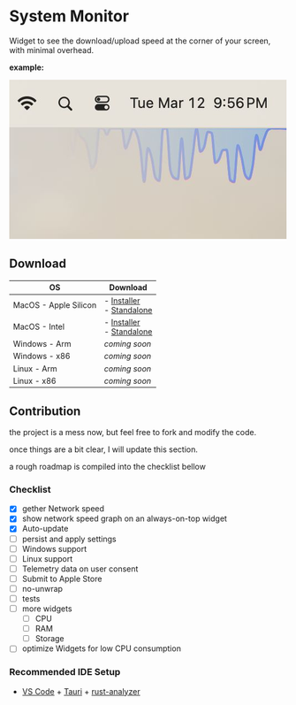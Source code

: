 # System Monitor

Widget to see the download/upload speed at the corner of your screen, with minimal overhead.

**example:**

![alt text](assets/jpeg/sysmon-sample.jpeg)

## Download

| OS                    | Download                                                                                                                                                                                                                             |
| --------------------- | ------------------------------------------------------------------------------------------------------------------------------------------------------------------------------------------------------------------------------------ |
| MacOS - Apple Silicon | - [Installer](https://github.com/ZibanPirate/sysmon/releases/latest/download/System.Monitor_0.0.17_aarch64.dmg) <br>- [Standalone](https://github.com/ZibanPirate/sysmon/releases/latest/download/System.Monitor_aarch64.app.tar.gz) |
| MacOS - Intel         | - [Installer](https://github.com/ZibanPirate/sysmon/releases/latest/download/System.Monitor_0.0.17_x64.dmg) <br>- [Standalone](https://github.com/ZibanPirate/sysmon/releases/latest/download/System.Monitor_x64.app.tar.gz)         |
| Windows - Arm         | _coming soon_                                                                                                                                                                                                                        |
| Windows - x86         | _coming soon_                                                                                                                                                                                                                        |
| Linux - Arm           | _coming soon_                                                                                                                                                                                                                        |
| Linux - x86           | _coming soon_                                                                                                                                                                                                                        |

## Contribution

the project is a mess now, but feel free to fork and modify the code.

once things are a bit clear, I will update this section.

a rough roadmap is compiled into the checklist bellow

### Checklist

- [x] gether Network speed
- [x] show network speed graph on an always-on-top widget
- [x] Auto-update
- [ ] persist and apply settings
- [ ] Windows support
- [ ] Linux support
- [ ] Telemetry data on user consent
- [ ] Submit to Apple Store
- [ ] no-unwrap
- [ ] tests
- [ ] more widgets
  - [ ] CPU
  - [ ] RAM
  - [ ] Storage
- [ ] optimize Widgets for low CPU consumption

### Recommended IDE Setup

- [VS Code](https://code.visualstudio.com/) + [Tauri](https://marketplace.visualstudio.com/items?itemName=tauri-apps.tauri-vscode) + [rust-analyzer](https://marketplace.visualstudio.com/items?itemName=rust-lang.rust-analyzer)
